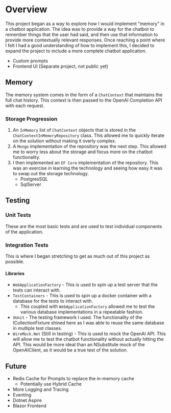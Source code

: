 # Overview
This project began as a way to explore how I would implement "memory" in a chatbot application.
The idea was to provide a way for the chatbot to remember things that the user had said, and then use that information to provide more contextually relevant responses.
Once reaching a point where I felt I had a good understanding of how to implement this, I decided to expand the project to include a more complete chatbot application.
- Custom prompts
- Frontend UI (Separate project, not public yet)

## Memory
The memory system comes in the form of a `ChatContext` that maintains the full chat history. 
This context is then passed to the OpenAI Completion API with each request.

### Storage Progression
1. An `InMemory` list of `ChatContext` objects that is stored in the `ChatContextInMemoryRepository` class. This allowed me to quickly iterate on the solution without making it overly complex.
2. A `Mongo` implementation of the repository was the next step. This allowed me to worry less about the storage and focus more on the chatbot functionality.
3. I then implemented an `EF Core` implementation of the repository. This was an exercise in learning the technology and seeing how easy it was to swap out the storage technology.
    - PostgresSQL
    - SqlServer

## Testing
### Unit Tests
These are the most basic tests and are used to test individual components of the application.

### Integration Tests
This is where I began stretching to get as much out of this project as possible.
#### Libraries
- `WebApplicationFactory` - This is used to spin up a test server that the tests can interact with.
- `TestContainers` - This is used to spin up a docker container with a database for the tests to interact with.
  - This coupled with `WebApplicationFactory` allowed me to test the various database implementations in a repeatable fashion.
- `XUnit` - The testing framework I used. The functionality of the ICollectionFixture shined here as I was able to reuse the same database in multiple test classes.
- `WireMock.Net` (Still in testing) - This is used to mock the OpenAI API. This will allow me to test the chatbot functionality without actually hitting the API. This would be more ideal than an NSubstitute mock of the OpenAIClient, as it would be a true test of the solution.

## Future
- Redis Cache for Prompts to replace the in-memory cache
  - Potentially use Hybrid Cache
- More Logging and Tracing
- Eventing
- Dotnet Aspire
- Blazor Frontend